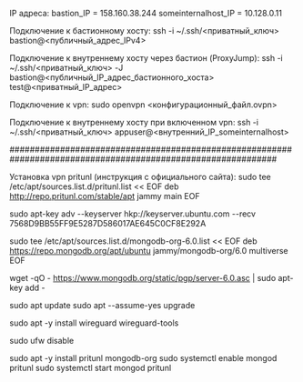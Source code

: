 IP адреса:
bastion_IP = 158.160.38.244
someinternalhost_IP = 10.128.0.11

Подключение к бастионному хосту:
ssh -i ~/.ssh/<приватный_ключ> bastion@<публичный_адрес_IPv4>

Подключение к внутреннему хосту через бастион (ProxyJump):
ssh -i ~/.ssh/<приватный_ключ> -J bastion@<публичный_IP_адрес_бастионного_хоста> test@<приватный_IP_адрес>

Подключение к vpn:
sudo openvpn <конфигурационный_файл.ovpn>

Подключение к внутреннему хосту при включенном vpn:
ssh -i ~/.ssh/<приватный_ключ> appuser@<внутренний_IP_someinternalhost>

#############################################################################################################

Установка vpn pritunl (инструкция с официального сайта):
sudo tee /etc/apt/sources.list.d/pritunl.list << EOF deb http://repo.pritunl.com/stable/apt jammy main EOF

sudo apt-key adv --keyserver hkp://keyserver.ubuntu.com --recv 7568D9BB55FF9E5287D586017AE645C0CF8E292A

sudo tee /etc/apt/sources.list.d/mongodb-org-6.0.list << EOF deb https://repo.mongodb.org/apt/ubuntu jammy/mongodb-org/6.0 multiverse EOF

wget -qO - https://www.mongodb.org/static/pgp/server-6.0.asc | sudo apt-key add -

sudo apt update sudo apt --assume-yes upgrade

sudo apt -y install wireguard wireguard-tools

sudo ufw disable

sudo apt -y install pritunl mongodb-org sudo systemctl enable mongod pritunl sudo systemctl start mongod pritunl
